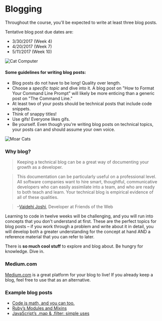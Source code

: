 # Blogging

Throughout the course, you'll be expected to write at least three blog posts. 

Tentative blog post due dates are: 

- 3/30/2017 (Week 4)
- 4/20/2017 (Week 7)
- 5/11/2017 (Week 10)

![Cat Computer](https://media.giphy.com/media/AVu4qVBN6PFgk/giphy.gif)

#### Some guidelines for writing blog posts:

- Blog posts do not have to be long! Quality over length.
- Choose a *specific topic* and dive into it. A blog post on "How to Format Your Command Line Prompt" will likely be more enticing than a generic post on "The Command Line."
- At least two of your posts should be technical posts that include code snippets.
- Think of snappy titles!
- Use gifs! Everyone likes gifs.
- Be yourself. Even though you're writing blog posts on technical topics, your posts can and should assume your own voice.

![Moar Cats](https://media.giphy.com/media/102e3GeB5j4Mzm/giphy.gif)

### Why blog?

> Keeping a technical blog can be a great way of documenting your growth as a developer.

>This documentation can be particularly useful on a professional level. All software companies want to hire smart, thoughtful, communicative developers who can easily assimilate into a team, and who are ready to both teach and learn. Your technical blog is empirical evidence of all of these qualities.

>–[Vaidehi Joshi](http://vaidehijoshi.github.io/), Developer at Friends of the Web

Learning to code in twelve weeks will be challenging, and you will run into concepts that you don't understand at first. These are the perfect topics for blog posts – if you work through a problem and write about it in detail, you will develop both a greater understanding for the concept at hand AND a reference material that you can refer to later.

There is **so much cool stuff** to explore and blog about. Be hungry for knowledge. Dive in.

### Medium.com

[Medium.com](https://medium.com/) is a great platform for your blog to live! If you already keep a blog, feel free to use that as an alternative.

### Example blog posts

* [Code is math, and you can too. ](http://drewfrom.space/blog/code-is-math/)
* [Ruby’s Modules and Mixins](http://jonwtow.tumblr.com/post/117461435991/rubys-modules-and-mixins)
* [JavaScript’s .map & .filter: simple uses](https://medium.com/@munish/javascript-s-map-filter-29148846ac42#.iw1xzhicb)
